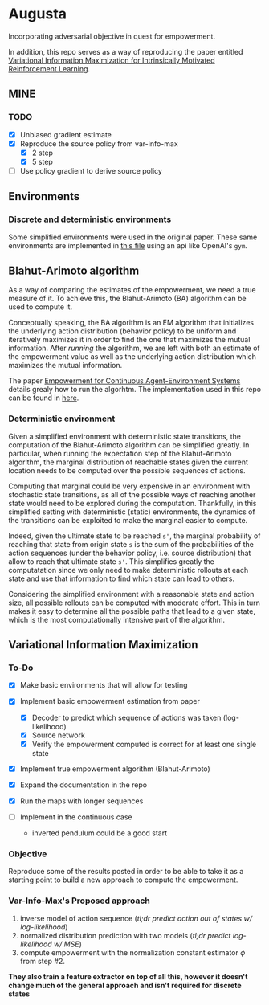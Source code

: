 # Augusta

Incorporating adversarial objective in quest for empowerment.

In addition, this repo serves as a way of reproducing the paper entitled [Variational Information Maximization  for Intrinsically Motivated Reinforcement Learning](http://papers.nips.cc/paper/5668-variational-information-maximisation-for-intrinsically-motivated-reinforcement-learning.pdf).

## MINE

### TODO
* [X] Unbiased gradient estimate
* [X] Reproduce the source policy from var-info-max
    * [X] 2 step
    * [X] 5 step
* [ ] Use policy gradient to derive source policy

## Environments

### Discrete and deterministic environments

Some simplified environments were used in the original paper. These same environments are implemented in [this file](src/custom_envs/static_envs.py) using an api like OpenAI's `gym`.

## Blahut-Arimoto algorithm

As a way of comparing the estimates of the empowerment, we need a true measure of it. To achieve this, the Blahut-Arimoto (BA) algorithm can be used to compute it.

Conceptually speaking, the BA algorithm is an EM algorithm that initializes the underlying action distribution (behavior policy) to be uniform and iteratively maximizes it in order to find the one that maximizes the mutual information. After _running_ the algorithm, we are left with both an estimate of the empowerment value as well as the underlying action distribution which maximizes the mutual information.

The paper [Empowerment for Continuous Agent-Environment Systems](https://arxiv.org/abs/1201.6583) details grealy how to run the algorhtm. The implementation used in this repo can be found in [here](src/blahut_arimoto.py).

### Deterministic environment

Given a simplified environment with deterministic state transitions, the computation of the Blahut-Arimoto algorithm can be simplified greatly. In particular, when running the expectation step of the Blahut-Arimoto algorithm, the marginal distribution of reachable states given the current location needs to be computed over the possible sequences of actions.

Computing that marginal could be very expensive in an environment with stochastic state transitions, as all of the possible ways of reaching another state would need to be explored during the computation. Thankfully, in this simplified setting with deterministic (static) environments, the dynamics of the transitions can be exploited to make the marginal easier to compute.

Indeed, given the ultimate state to be reached `s'`, the marginal probability of reaching that state from origin state `s` is the sum of the probabilities of the action sequences (under the behavior policy, i.e. source distribution) that allow to reach that ultimate state `s'`. This simplifies greatly the computatation since we only need to make deterministic rollouts at each state and use that information to find which state can lead to others.

Considering the simplified environment with a reasonable state and action size, all possible rollouts can be computed with moderate effort. This in turn makes it easy to determine all the possible paths that lead to a given state, which is the most computationally intensive part of the algorithm.


## Variational Information Maximization

### To-Do
* [X] Make basic environments that will allow for testing
* [X] Implement basic empowerment estimation from paper
    * [X] Decoder to predict which sequence of actions was taken (log-likelihood)
    * [X] Source network
    * [X] Verify the empowerment computed is correct for at least one single state
* [X] Implement true empowerment algorithm (Blahut-Arimoto)
* [X] Expand the documentation in the repo
* [X] Run the maps with longer sequences

* [ ] Implement in the continuous case
    * inverted pendulum could be a good start

### Objective

Reproduce some of the results posted in order to be able to take it as a starting point to build a new approach to compute the empowerment.

### Var-Info-Max's Proposed approach

1. inverse model of action sequence (_tl;dr predict action out of states w/ log-likelihood_)
1. normalized distribution prediction with two models (_tl;dr predict log-likelihood w/ MSE_)
1. compute empowerment with the normalization constant estimator $\phi$ from step \#2.

**They also train a feature extractor on top of all this, however it doesn't change much of the general approach and isn't required for discrete states**
